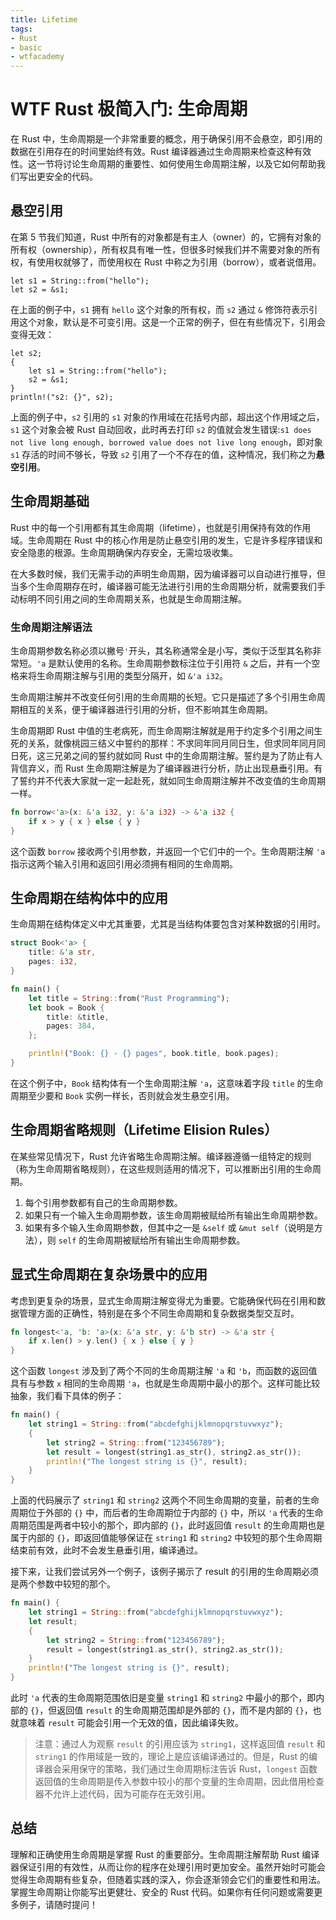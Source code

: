 ```yaml
---
title: Lifetime
tags:
- Rust
- basic
- wtfacademy
---
```


# WTF Rust 极简入门: 生命周期

在 Rust 中，生命周期是一个非常重要的概念，用于确保引用不会悬空，即引用的数据在引用存在的时间里始终有效。Rust 编译器通过生命周期来检查这种有效性。这一节将讨论生命周期的重要性、如何使用生命周期注解，以及它如何帮助我们写出更安全的代码。

## 悬空引用

在第 5 节我们知道，Rust 中所有的对象都是有主人（owner）的，它拥有对象的所有权（ownership），所有权具有唯一性，但很多时候我们并不需要对象的所有权，有使用权就够了，而使用权在 Rust 中称之为引用（borrow），或者说借用。

```
let s1 = String::from("hello");
let s2 = &s1;
```

在上面的例子中，`s1` 拥有 `hello` 这个对象的所有权，而 `s2` 通过 `&` 修饰符表示引用这个对象，默认是不可变引用。这是一个正常的例子，但在有些情况下，引用会变得无效：

```
let s2;
{
    let s1 = String::from("hello");
    s2 = &s1;
}
println!("s2: {}", s2);
```

上面的例子中，`s2` 引用的 `s1` 对象的作用域在花括号内部，超出这个作用域之后，`s1` 这个对象会被 Rust 自动回收，此时再去打印 `s2` 的值就会发生错误:`s1 does not live long enough, borrowed value does not live long enough`，即对象 `s1` 存活的时间不够长，导致 `s2` 引用了一个不存在的值，这种情况，我们称之为**悬空引用**。

## 生命周期基础

Rust 中的每一个引用都有其生命周期（lifetime），也就是引用保持有效的作用域。生命周期在 Rust 中的核心作用是防止悬空引用的发生，它是许多程序错误和安全隐患的根源。生命周期确保内存安全，无需垃圾收集。

在大多数时候，我们无需手动的声明生命周期，因为编译器可以自动进行推导，但当多个生命周期存在时，编译器可能无法进行引用的生命周期分析，就需要我们手动标明不同引用之间的生命周期关系，也就是生命周期注解。

### 生命周期注解语法

生命周期参数名称必须以撇号`'`开头，其名称通常全是小写，类似于泛型其名称非常短。`'a` 是默认使用的名称。生命周期参数标注位于引用符 `&` 之后，并有一个空格来将生命周期注解与引用的类型分隔开，如 `&'a i32`。

生命周期注解并不改变任何引用的生命周期的长短。它只是描述了多个引用生命周期相互的关系，便于编译器进行引用的分析，但不影响其生命周期。

生命周期即 Rust 中值的生老病死，而生命周期注解就是用于约定多个引用之间生死的关系，就像桃园三结义中誓约的那样：不求同年同月同日生，但求同年同月同日死，这三兄弟之间的誓约就如同 Rust 中的生命周期注解。誓约是为了防止有人背信弃义，而 Rust 生命周期注解是为了编译器进行分析，防止出现悬垂引用。有了誓约并不代表大家就一定一起赴死，就如同生命周期注解并不改变值的生命周期一样。

```rust
fn borrow<'a>(x: &'a i32, y: &'a i32) -> &'a i32 {
    if x > y { x } else { y }
}
```

这个函数 `borrow` 接收两个引用参数，并返回一个它们中的一个。生命周期注解 `'a` 指示这两个输入引用和返回引用必须拥有相同的生命周期。

## 生命周期在结构体中的应用

生命周期在结构体定义中尤其重要，尤其是当结构体要包含对某种数据的引用时。

```rust
struct Book<'a> {
    title: &'a str,
    pages: i32,
}

fn main() {
    let title = String::from("Rust Programming");
    let book = Book {
        title: &title,
        pages: 384,
    };

    println!("Book: {} - {} pages", book.title, book.pages);
}
```

在这个例子中，`Book` 结构体有一个生命周期注解 `'a`，这意味着字段 `title` 的生命周期至少要和 `Book` 实例一样长，否则就会发生悬空引用。

## 生命周期省略规则（Lifetime Elision Rules）

在某些常见情况下，Rust 允许省略生命周期注解。编译器遵循一组特定的规则（称为生命周期省略规则），在这些规则适用的情况下，可以推断出引用的生命周期。

1. 每个引用参数都有自己的生命周期参数。
2. 如果只有一个输入生命周期参数，该生命周期被赋给所有输出生命周期参数。
3. 如果有多个输入生命周期参数，但其中之一是 `&self` 或 `&mut self`（说明是方法），则 `self` 的生命周期被赋给所有输出生命周期参数。

## 显式生命周期在复杂场景中的应用

考虑到更复杂的场景，显式生命周期注解变得尤为重要。它能确保代码在引用和数据管理方面的正确性，特别是在多个不同生命周期和复杂数据类型交互时。

```rust
fn longest<'a, 'b: 'a>(x: &'a str, y: &'b str) -> &'a str {
    if x.len() > y.len() { x } else { y }
}
```

这个函数 `longest` 涉及到了两个不同的生命周期注解 `'a` 和 `'b`，而函数的返回值具有与参数 `x` 相同的生命周期 `'a`，也就是生命周期中最小的那个。这样可能比较抽象，我们看下具体的例子：

```rust
fn main() {
    let string1 = String::from("abcdefghijklmnopqrstuvwxyz");
    {
        let string2 = String::from("123456789");
        let result = longest(string1.as_str(), string2.as_str());
        println!("The longest string is {}", result);
    }
}
```
上面的代码展示了 `string1` 和 `string2` 这两个不同生命周期的变量，前者的生命周期位于外部的 `{}` 中，而后者的生命周期位于内部的 `{}` 中，所以 `'a` 代表的生命周期范围是两者中较小的那个，即内部的 `{}`，此时返回值 `result` 的生命周期也是属于内部的 `{}`，即返回值能够保证在 `string1` 和 `string2` 中较短的那个生命周期结束前有效，此时不会发生悬垂引用，编译通过。

接下来，让我们尝试另外一个例子，该例子揭示了 result 的引用的生命周期必须是两个参数中较短的那个。
```rust
fn main() {
    let string1 = String::from("abcdefghijklmnopqrstuvwxyz");
    let result;
    {
        let string2 = String::from("123456789");
        result = longest(string1.as_str(), string2.as_str());
    }
    println!("The longest string is {}", result);
}
```
此时 `'a` 代表的生命周期范围依旧是变量 `string1` 和 `string2` 中最小的那个，即内部的 `{}`，但返回值 `result` 的生命周期范围却是外部的 `{}`，而不是内部的 `{}`，也就意味着 `result` 可能会引用一个无效的值，因此编译失败。

> 注意：通过人为观察 `result` 的引用应该为 `string1`，这样返回值 `result` 和 `string1` 的作用域是一致的，理论上是应该编译通过的。但是，Rust 的编译器会采用保守的策略，我们通过生命周期标注告诉 Rust，`longest` 函数返回值的生命周期是传入参数中较小的那个变量的生命周期，因此借用检查器不允许上述代码，因为可能存在无效引用。

## 总结

理解和正确使用生命周期是掌握 Rust 的重要部分。生命周期注解帮助 Rust 编译器保证引用的有效性，从而让你的程序在处理引用时更加安全。虽然开始时可能会觉得生命周期有些复杂，但随着实践的深入，你会逐渐领会它们的重要性和用法。掌握生命周期让你能写出更健壮、安全的 Rust 代码。如果你有任何问题或需要更多例子，请随时提问！